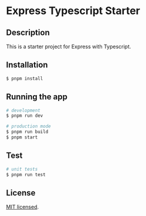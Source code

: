 # Express Typescript Starter

## Description

This is a starter project for Express with Typescript.

## Installation

```bash
$ pnpm install
```

## Running the app

```bash
# development
$ pnpm run dev

# production mode
$ pnpm run build
$ pnpm start
```

## Test

```bash
# unit tests
$ pnpm run test
```

## License

[MIT licensed](LICENSE).
```